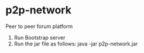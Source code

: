 # p2p-network
Peer to peer forum platform

1. Run Bootstrap server
2. Run the jar file as follows: java -jar p2p-network.jar <ip address> <port>
